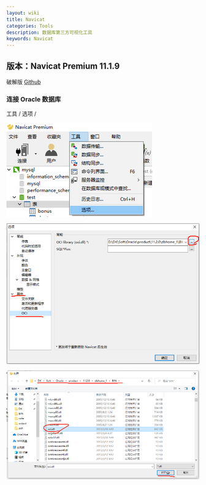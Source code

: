 ```yaml
---
layout: wiki
title: Navicat
categories: Tools
description: 数据库第三方可视化工具
keywords: Navicat
---
```


## 版本：Navicat Premium 11.1.9
破解版 [Github](https://github.com/kekaiyuan/resource/blob/main/Tools/navicat1119premium%20csx64.rar)
### 连接 Oracle 数据库
工具 / 选项 / 

![image](/images/wiki/navicat/connect-oracle-01.jpg)

![image](/images/wiki/navicat/connect-oracle-02.png)

![image](/images/wiki/navicat/connect-oracle-03.jpg)

 